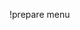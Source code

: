 !prepare menu

<!-- Spell Preparation Macro
     This macro opens the spell preparation menu for managing prepared spells.
     
     Usage:
     1. Select your character token
     2. Click this macro to open the preparation menu
     
     Available commands:
     • !prepare add "Spell Name" [level] - Add a spell (level optional, defaults to 0 for cantrips)
     • !prepare remove "Spell Name" - Remove a prepared spell
     • !prepare list - Show all prepared spells
     • !prepare clear - Clear all prepared spells
     • !prepare reset - Reset spell slots to full
     
     Examples:
     • !prepare add "Magic Missile" 1
     • !prepare add "Prestidigitation" 0
     • !prepare remove "Magic Missile"
-->
